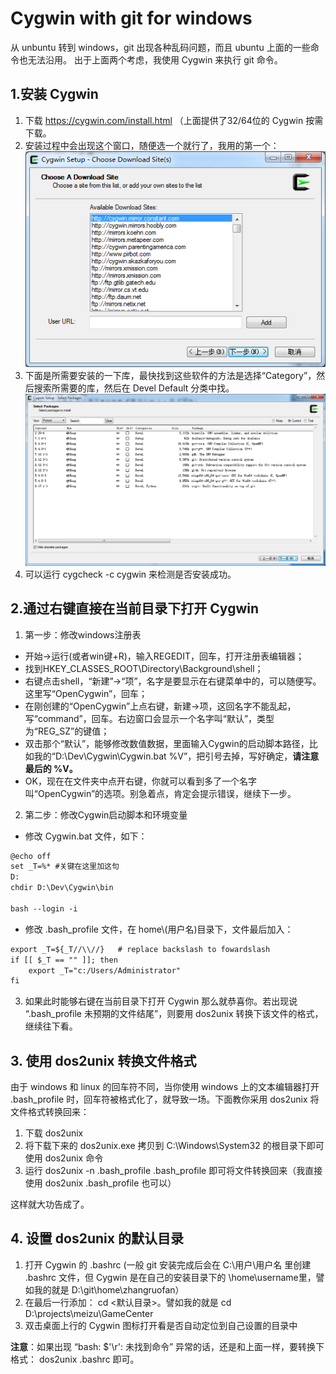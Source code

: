 # Cygwin with git for windows

从 unbuntu 转到 windows，git 出现各种乱码问题，而且 ubuntu 上面的一些命令也无法沿用。 出于上面两个考虑，我使用 Cygwin 来执行 git 命令。
## 1.安装 Cygwin
1. 下载 https://cygwin.com/install.html （上面提供了32/64位的  Cygwin 按需下载。
2. 安装过程中会出现这个窗口，随便选一个就行了，我用的第一个：![img](img/web.png)
3. 下面是所需要安装的一下库，最快找到这些软件的方法是选择“Category”，然后搜索所需要的库，然后在 Devel Default 分类中找。![img](img/lib.png)
4. 可以运行 cygcheck -c cygwin 来检测是否安装成功。 

## 2.通过右键直接在当前目录下打开 Cygwin
1. 第一步：修改windows注册表
 + 开始->运行(或者win键+R)，输入REGEDIT，回车，打开注册表编辑器；
 + 找到HKEY_CLASSES_ROOT\Directory\Background\shell；
 + 右键点击shell，“新建”->“项”，名字是要显示在右键菜单中的，可以随便写。这里写“OpenCygwin”，回车；
 + 在刚创建的“OpenCygwin”上点右键，新建->项，这回名字不能乱起，写“command”，回车。右边窗口会显示一个名字叫“默认”，类型为“REG_SZ”的键值；
 + 双击那个“默认”，能够修改数值数据，里面输入Cygwin的启动脚本路径，比如我的“D:\Dev\Cygwin\Cygwin.bat %V”，把引号去掉，写好确定，**请注意最后的 %V。**
 + OK，现在在文件夹中点开右键，你就可以看到多了一个名字叫“OpenCygwin”的选项。别急着点，肯定会提示错误，继续下一步。
 

2. 第二步：修改Cygwin启动脚本和环境变量
 + 修改 Cygwin.bat 文件，如下：
```html
@echo off  
set _T=%* #关键在这里加这句  
D:  
chdir D:\Dev\Cygwin\bin  
  
bash --login -i  
```
 + 修改 .bash_profile 文件，在 home\\(用户名)目录下，文件最后加入： 
```html
export _T=${_T//\\//}   # replace backslash to fowardslash  
if [[ $_T == "" ]]; then  
    export _T="c:/Users/Administrator"  
fi  
```


3. 如果此时能够右键在当前目录下打开 Cygwin 那么就恭喜你。若出现说 “.bash_profile 未预期的文件结尾”，则要用 dos2unix 转换下该文件的格式，继续往下看。

## 3. 使用 dos2unix 转换文件格式
由于 windows 和 linux 的回车符不同，当你使用 windows 上的文本编辑器打开 .bash_profile 时，回车符被格式化了，就导致一场。下面教你采用 dos2unix 将文件格式转换回来：
1. 下载 dos2unix
2. 将下载下来的 dos2unix.exe 拷贝到 C:\Windows\System32 的根目录下即可使用 dos2unix 命令
3. 运行 dos2unix -n .bash_profile .bash_profile 即可将文件转换回来（我直接使用 dos2unix .bash_profile 也可以）

这样就大功告成了。

## 4. 设置 dos2unix 的默认目录
1. 打开 Cygwin 的 .bashrc (一般 git 安装完成后会在 C:\用户\用户名 里创建 .bashrc 文件，但 Cygwin 是在自己的安装目录下的 \home\username里，譬如我的就是 D:\git\home\zhangruofan）
2. 在最后一行添加： cd <默认目录>。譬如我的就是 cd D:\projects\meizu\GameCenter
3. 双击桌面上行的 Cygwin 图标打开看是否自动定位到自己设置的目录中

**注意**：如果出现 “bash: $'\r': 未找到命令” 异常的话，还是和上面一样，要转换下格式： dos2unix .bashrc 即可。